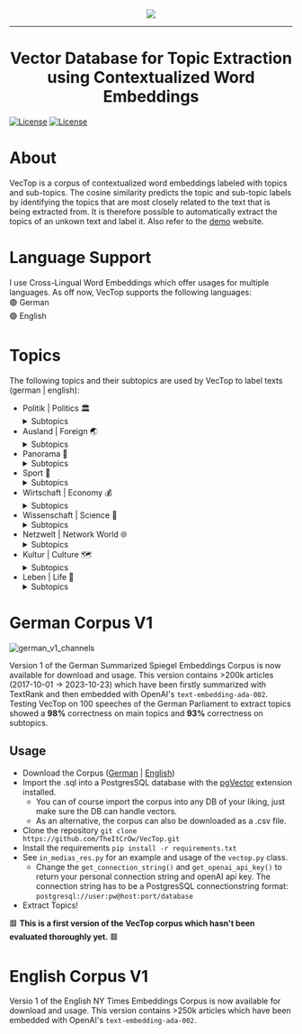 <div align="center">
  <img src="https://github.com/TheItCrOw/VecTop/assets/49918134/17060134-5891-464b-be97-47c095d4a719"/>
  <hr/>
  <h1>Vector Database for Topic Extraction using Contextualized Word Embeddings</h1>
</div

[![License](https://img.shields.io/badge/Status-Under%20construction-red)]()
[![License](https://img.shields.io/badge/License-Apache_2.0-blue.svg)](https://opensource.org/licenses/Apache-2.0)

# About

VecTop is a corpus of contextualized word embeddings labeled with topics and sub-topics. The cosine similarity predicts the topic and sub-topic labels by identifying the topics that are most closely related to the text that is being extracted from. It is therefore possible to automatically extract the topics of an unkown text and label it. 
Also refer to the [demo](https://vectop.bundestag-mine.de/) website.

# Language Support

I use Cross-Lingual Word Embeddings which offer usages for multiple languages. As off now, VecTop supports the following languages:<br/>
:green_circle: German <br/>
:green_circle: English <br/>

# Topics

The following topics and their subtopics are used by VecTop to label texts (german | english):

* Politik | Politics :classical_building:
  <details>
    <summary>Subtopics</summary>
      Bundesregierung | Federal Government <br/>
      Bundestag | Parliament <br/>
  </details>
* Ausland | Foreign :earth_asia:
  <details>
    <summary>Subtopics</summary>
  USA <br/>
  Europa | Europe <br/>
  Nahost | Middle East <br/>
  Globale Gesellschaft | Global Society <br/>
  Asien | Asia <br/>
  Afrika | Africa <br/>
  </details>
* Panorama :sunrise_over_mountains:
  <details>
    <summary>Subtopics</summary>
  Justiz & Kriminalität | Law & Crime <br/>
  Leute | People <br/>
  Gesellschaft | Society <br/>
  Bildung | Education <br/>
  </details>
* Sport :football:
  <details>
    <summary>Subtopics</summary>
  Ergebnisse & Tabellen | Results and Tables <br/>
  Liveticker <br/>
  Fußball | Soccer <br/>
  Bundesliga <br/>
  Champions League <br/>
  Formel 1 | Formular 1 <br/>
  Wintersport | Winter Sports <br/>
  </details>
* Wirtschaft | Economy :moneybag:
  <details>
    <summary>Subtopics</summary>
  Börse | Stock Market <br/>
  Verbraucher & Service | Consumers & Service <br/>
  Versicherungen | Insurance <br/>
  Unternehmen & Märkte | Companies & Markets <br/>
  Staat & Soziales | State & Social <br/>
  </details>
* Wissenschaft | Science :telescope:
  <details>
    <summary>Subtopics</summary>
  Klimakrise | Global Warming <br/>
  Mensch | Human <br/>
  Natur | Nature <br/>
  Technik | Technology <br/>
  Weltall | Space <br/>
  Medizin | Medicine <br/>
  </details>
* Netzwelt | Network World :globe_with_meridians:
  <details>
    <summary>Subtopics</summary>
  Netzpolitik | Network Politics <br/>
  Web <br/>
  Gadgets <br/>
  Games <br/>
  Apps <br/>
  </details>
* Kultur | Culture :world_map:
  <details>
    <summary>Subtopics</summary>
  Kino | Cinema <br/>
  Musik | Music <br/>
  TV <br/>
  Literatur | Literature <br/>
  </details>
* Leben | Life :couple:
  <details>
    <summary>Subtopics</summary>
  Reise | Trip <br/>
  Stil | Style <br/>
  Gesundheit | Health <br/>
  Familie | Family <br/>
  Psychologie | Psychology <br/>
  </details>

# German Corpus V1
![german_v1_channels](https://github.com/TheItCrOw/VecTop/assets/49918134/01602db2-2a1f-4406-9157-cfe6855ce136)

Version 1 of the German Summarized Spiegel Embeddings Corpus is now available for download and usage. This version contains >200k articles (2017-10-01 -> 2023-10-23) which have been firstly summarized with TextRank and then embedded with OpenAI's ```text-embedding-ada-002```. Testing VecTop on 100 speeches of the German Parliament to extract topics showed a **98%** correctness on main topics and **93%** correctness on subtopics.

## Usage

* Download the Corpus ([German](https://www.kaggle.com/datasets/kevinbnisch/vectordb-for-topic-extraction-with-word-embeddings/data) | [English](https://www.kaggle.com/datasets/kevinbnisch/ny-times-vectordb-for-topic-extraction/data))
* Import the .sql into a PostgresSQL database with the [pgVector](https://github.com/pgvector/pgvector) extension installed.
  - You can of course import the corpus into any DB of your liking, just make sure the DB can handle vectors.
  - As an alternative, the corpus can also be downloaded as a .csv file.
* Clone the repository ```git clone https://github.com/TheItCrOw/VecTop.git```
* Install the requirements ```pip install -r requirements.txt```
* See ```in_medias_res.py``` for an example and usage of the ```vectop.py``` class.
  - Change the ```get_connection_string()``` and ```get_openai_api_key()``` to return your personal connection string and openAI api key. The connection string has to be a PostgresSQL connectionstring format: ```postgresql://user:pw@host:port/database```
* Extract Topics!

🟥 **This is a first version of the VecTop corpus which hasn't been evaluated thoroughly yet.** 🟥

# English Corpus V1

Versio 1 of the English NY Times Embeddings Corpus is now available for download and usage. This version contains >250k articles which have been embedded with OpenAI's ```text-embedding-ada-002```. 

